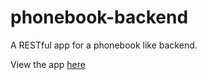 # phonebook-backend

A RESTful app for a phonebook like backend.


View the app [here](https://phonebook-app-wple.onrender.com/)